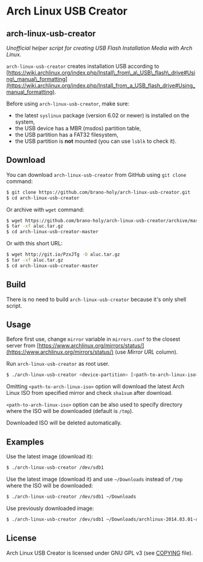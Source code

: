 Arch Linux USB Creator
======================

arch-linux-usb-creator
----------------------
*Unofficial helper script for creating USB Flash Installation Media with Arch Linux.*

`arch-linux-usb-creator` creates installation USB according to [https://wiki.archlinux.org/index.php/Install\_from\_a\_USB\_flash\_drive#Using\_manual\_formatting](https://wiki.archlinux.org/index.php/Install_from_a_USB_flash_drive#Using_manual_formatting).

Before using `arch-linux-usb-creator`, make sure:

* the latest `syslinux` package (version 6.02 or newer) is installed 
  on the system,
* the USB device has a MBR (msdos) partition table,
* the USB partition has a FAT32 filesystem,
* the USB partition is **not** mounted (you can use `lsblk` to check it).

Download
--------
You can download `arch-linux-usb-creator` from GitHub using `git clone` command:
```bash
$ git clone https://github.com/brano-holy/arch-linux-usb-creator.git
$ cd arch-linux-usb-creator
```

Or archive with `wget` command:
```bash
$ wget https://github.com/brano-holy/arch-linux-usb-creator/archive/master.tar.gz -O aluc.tar.gz
$ tar -xf aluc.tar.gz
$ cd arch-linux-usb-creator-master
```

Or with this short URL:
```bash
$ wget http://git.io/PzxJTg -O aluc.tar.gz
$ tar -xf aluc.tar.gz
$ cd arch-linux-usb-creator-master
```

Build
-----
There is no need to build `arch-linux-usb-creator` because it's only shell script.

Usage
-----
Before first use, change `mirror` variable in `mirrors.conf` to the closest 
server from 
[https://www.archlinux.org/mirrors/status/](https://www.archlinux.org/mirrors/status/) 
(use *Mirror URL* column).

Run `arch-linux-usb-creator` as root user.

```bash
$ ./arch-linux-usb-creator <device-partition> [<path-to-arch-linux-iso>]
```

Omitting `<path-to-arch-linux-iso>` option will download the latest Arch Linux ISO 
from specified mirror and check `sha1sum` after download.

`<path-to-arch-linux-iso>` option can be also used to specify directory where 
the ISO will be downloaded (default is `/tmp`).

Downloaded ISO will be deleted automatically.

Examples
--------
Use the latest image (download it):
```bash
$ ./arch-linux-usb-creator /dev/sdb1
```

Use the latest image (download it) and use `~/Downloads` instead of `/tmp` 
where the ISO will be downloaded:
```bash
$ ./arch-linux-usb-creator /dev/sdb1 ~/Downloads
```

Use previously downloaded image:
```bash
$ ./arch-linux-usb-creator /dev/sdb1 ~/Downloads/archlinux-2014.03.01-dual.iso
```

License
-------
Arch Linux USB Creator is licensed under GNU GPL v3 (see 
[COPYING](https://github.com/brano-holy/arch-linux-usb-creator/blob/master/COPYING) 
file).
